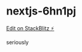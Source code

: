 # nextjs-6hn1pj




[Edit on StackBlitz ⚡️](https://local.stackblitz.com:3000/edit/nextjs-6hn1pj)



seriously

